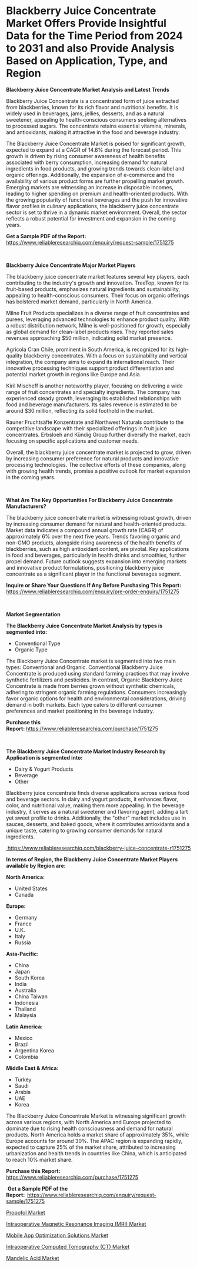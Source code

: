 <p><h1>Blackberry Juice Concentrate Market Offers Provide Insightful Data for the Time Period from 2024 to 2031 and also Provide Analysis Based on Application, Type, and Region</h1></p><p><strong>Blackberry Juice Concentrate Market Analysis and Latest Trends</strong></p>
<p><p>Blackberry Juice Concentrate is a concentrated form of juice extracted from blackberries, known for its rich flavor and nutritional benefits. It is widely used in beverages, jams, jellies, desserts, and as a natural sweetener, appealing to health-conscious consumers seeking alternatives to processed sugars. The concentrate retains essential vitamins, minerals, and antioxidants, making it attractive in the food and beverage industry.</p><p>The Blackberry Juice Concentrate Market is poised for significant growth, expected to expand at a CAGR of 14.6% during the forecast period. This growth is driven by rising consumer awareness of health benefits associated with berry consumption, increasing demand for natural ingredients in food products, and growing trends towards clean-label and organic offerings. Additionally, the expansion of e-commerce and the availability of various product forms are further propelling market growth. Emerging markets are witnessing an increase in disposable incomes, leading to higher spending on premium and health-oriented products. With the growing popularity of functional beverages and the push for innovative flavor profiles in culinary applications, the blackberry juice concentrate sector is set to thrive in a dynamic market environment. Overall, the sector reflects a robust potential for investment and expansion in the coming years.</p></p>
<p><strong>Get a Sample PDF of the Report:&nbsp;</strong> <a href="https://www.reliableresearchiq.com/enquiry/request-sample/1751275?utm_campaign=114&utm_medium=2&utm_source=Github&utm_content=ia&utm_term=09112024&utm_id=blackberry-juice-concentrate">https://www.reliableresearchiq.com/enquiry/request-sample/1751275</a></p>
<p>&nbsp;</p>
<p><strong>Blackberry Juice Concentrate Major Market Players</strong></p>
<p><p>The blackberry juice concentrate market features several key players, each contributing to the industry's growth and innovation. TreeTop, known for its fruit-based products, emphasizes natural ingredients and sustainability, appealing to health-conscious consumers. Their focus on organic offerings has bolstered market demand, particularly in North America.</p><p>Milne Fruit Products specializes in a diverse range of fruit concentrates and purees, leveraging advanced technologies to enhance product quality. With a robust distribution network, Milne is well-positioned for growth, especially as global demand for clean-label products rises. They reported sales revenues approaching $50 million, indicating solid market presence.</p><p>Agrícola Cran Chile, prominent in South America, is recognized for its high-quality blackberry concentrates. With a focus on sustainability and vertical integration, the company aims to expand its international reach. Their innovative processing techniques support product differentiation and potential market growth in regions like Europe and Asia.</p><p>Kiril Mischeff is another noteworthy player, focusing on delivering a wide range of fruit concentrates and specialty ingredients. The company has experienced steady growth, leveraging its established relationships with food and beverage manufacturers. Its sales revenue is estimated to be around $30 million, reflecting its solid foothold in the market.</p><p>Rauner Fruchtsäfte Konzentrate and Northwest Naturals contribute to the competitive landscape with their specialized offerings in fruit juice concentrates. Erbsloeh and Kündig Group further diversify the market, each focusing on specific applications and customer needs.</p><p>Overall, the blackberry juice concentrate market is projected to grow, driven by increasing consumer preference for natural products and innovative processing technologies. The collective efforts of these companies, along with growing health trends, promise a positive outlook for market expansion in the coming years.</p></p>
<p>&nbsp;</p>
<p><strong>What Are The Key Opportunities For Blackberry Juice Concentrate Manufacturers?</strong></p>
<p><p>The blackberry juice concentrate market is witnessing robust growth, driven by increasing consumer demand for natural and health-oriented products. Market data indicates a compound annual growth rate (CAGR) of approximately 6% over the next five years. Trends favoring organic and non-GMO products, alongside rising awareness of the health benefits of blackberries, such as high antioxidant content, are pivotal. Key applications in food and beverages, particularly in health drinks and smoothies, further propel demand. Future outlook suggests expansion into emerging markets and innovative product formulations, positioning blackberry juice concentrate as a significant player in the functional beverages segment.</p></p>
<p><strong>Inquire or Share Your Questions If Any Before Purchasing This Report:</strong> <a href="https://www.reliableresearchiq.com/enquiry/pre-order-enquiry/1751275?utm_campaign=114&utm_medium=2&utm_source=Github&utm_content=ia&utm_term=09112024&utm_id=blackberry-juice-concentrate">https://www.reliableresearchiq.com/enquiry/pre-order-enquiry/1751275</a></p>
<p>&nbsp;</p>
<p><strong>Market Segmentation</strong></p>
<p><strong>The Blackberry Juice Concentrate Market Analysis by types is segmented into:</strong></p>
<p><ul><li>Conventional Type</li><li>Organic Type</li></ul></p>
<p><p>The Blackberry Juice Concentrate market is segmented into two main types: Conventional and Organic. Conventional Blackberry Juice Concentrate is produced using standard farming practices that may involve synthetic fertilizers and pesticides. In contrast, Organic Blackberry Juice Concentrate is made from berries grown without synthetic chemicals, adhering to stringent organic farming regulations. Consumers increasingly favor organic options for health and environmental considerations, driving demand in both markets. Each type caters to different consumer preferences and market positioning in the beverage industry.</p></p>
<p><strong>Purchase this Report:&nbsp;</strong><a href="https://www.reliableresearchiq.com/purchase/1751275?utm_campaign=114&utm_medium=2&utm_source=Github&utm_content=ia&utm_term=09112024&utm_id=blackberry-juice-concentrate">https://www.reliableresearchiq.com/purchase/1751275</a></p>
<p>&nbsp;</p>
<p><strong>The Blackberry Juice Concentrate Market Industry Research by Application is segmented into:</strong></p>
<p><ul><li>Dairy & Yogurt Products</li><li>Beverage</li><li>Other</li></ul></p>
<p><p>Blackberry juice concentrate finds diverse applications across various food and beverage sectors. In dairy and yogurt products, it enhances flavor, color, and nutritional value, making them more appealing. In the beverage industry, it serves as a natural sweetener and flavoring agent, adding a tart yet sweet profile to drinks. Additionally, the "other" market includes use in sauces, desserts, and baked goods, where it contributes antioxidants and a unique taste, catering to growing consumer demands for natural ingredients.</p></p>
<p><a href="https://www.reliableresearchiq.com/blackberry-juice-concentrate-r1751275?utm_campaign=114&utm_medium=2&utm_source=Github&utm_content=ia&utm_term=09112024&utm_id=blackberry-juice-concentrate">&nbsp;https://www.reliableresearchiq.com/blackberry-juice-concentrate-r1751275</a></p>
<p><strong>In terms of Region, the Blackberry Juice Concentrate Market Players available by Region are:</strong></p>
<p>
    <p> <strong> North America: </strong>
        <ul>
            <li>United States</li>
            <li>Canada</li>
        </ul>
        </p> 
    <p> <strong> Europe: </strong>
        <ul>
            <li>Germany</li>
            <li>France</li>
            <li>U.K.</li>
            <li>Italy</li>
            <li>Russia</li>
        </ul>
        </p> 
    <p> <strong> Asia-Pacific: </strong>
        <ul>
            <li>China</li>
            <li>Japan</li>
            <li>South Korea</li>
            <li>India</li>
            <li>Australia</li>
            <li>China Taiwan</li>
            <li>Indonesia</li>
            <li>Thailand</li>
            <li>Malaysia</li>
        </ul>
        </p> 
    <p> <strong> Latin America: </strong>
        <ul>
            <li>Mexico</li>
            <li>Brazil</li>
            <li>Argentina Korea</li>
            <li>Colombia</li>
        </ul>
        </p> 
    <p> <strong> Middle East & Africa: </strong>
        <ul>
            <li>Turkey</li>
            <li>Saudi</li>
            <li>Arabia</li>
            <li>UAE</li>
            <li>Korea</li>
        </ul>
    </p>
    </p>
<p><p>The Blackberry Juice Concentrate Market is witnessing significant growth across various regions, with North America and Europe projected to dominate due to rising health consciousness and demand for natural products. North America holds a market share of approximately 35%, while Europe accounts for around 30%. The APAC region is expanding rapidly, expected to capture 25% of the market share, attributed to increasing urbanization and health trends in countries like China, which is anticipated to reach 10% market share.</p></p>
<p><strong>Purchase this Report: </strong><a href="https://www.reliableresearchiq.com/purchase/1751275?utm_campaign=114&utm_medium=2&utm_source=Github&utm_content=ia&utm_term=09112024&utm_id=blackberry-juice-concentrate">https://www.reliableresearchiq.com/purchase/1751275</a></p>
<p>&nbsp;<strong>Get a Sample PDF of the Report:&nbsp;&nbsp;</strong><a href="https://www.reliableresearchiq.com/enquiry/request-sample/1751275?utm_campaign=114&utm_medium=2&utm_source=Github&utm_content=ia&utm_term=09112024&utm_id=blackberry-juice-concentrate">https://www.reliableresearchiq.com/enquiry/request-sample/1751275</a></p>
<p><strong></strong></p>
<p><p><a href="https://github.com/erskinemm93/Market-Research-Report-List-1/blob/main/propofol-market.md?utm_campaign=114&utm_medium=2&utm_source=Github&utm_content=ia&utm_term=09112024&utm_id=blackberry-juice-concentrate">Propofol Market</a></p><p><a href="https://issuu.com/reportprime-2/docs/intraoperative-magnetic-resonance-i_d00f1b62483097?utm_campaign=114&utm_medium=2&utm_source=Github&utm_content=ia&utm_term=09112024&utm_id=blackberry-juice-concentrate">Intraoperative Magnetic Resonance Imaging (MRI) Market</a></p><p><a href="https://www.linkedin.com/pulse/global-mobile-app-optimization-solutions-market-trends-forecasts-treke?utm_campaign=114&utm_medium=2&utm_source=Github&utm_content=ia&utm_term=09112024&utm_id=blackberry-juice-concentrate">Mobile App Optimization Solutions Market</a></p><p><a href="https://issuu.com/reportprime-2/docs/intraoperative-computed-tomography-_25714a1502bb40?utm_campaign=114&utm_medium=2&utm_source=Github&utm_content=ia&utm_term=09112024&utm_id=blackberry-juice-concentrate">Intraoperative Computed Tomography (CT) Market</a></p><p><a href="https://github.com/pespeyervi/Market-Research-Report-List-1/blob/main/mandelic-acid-market.md?utm_campaign=114&utm_medium=2&utm_source=Github&utm_content=ia&utm_term=09112024&utm_id=blackberry-juice-concentrate">Mandelic Acid Market</a></p></p>